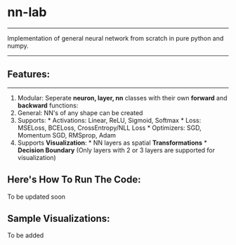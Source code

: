 # nn-lab
***
Implementation of general neural network from scratch in pure python and numpy. 

***
## Features:
***

1.  Modular: Seperate **neuron, layer, nn** classes with their own **forward** and **backward** functions:
2.  General: NN's of any shape can be created
3.  Supports:
        *  Activations: Linear, ReLU, Sigmoid, Softmax
        *  Loss: MSELoss, BCELoss, CrossEntropy/NLL Loss
        *  Optimizers: SGD, Momentum SGD, RMSprop, Adam
4.  Supports **Visualization**:
        *  NN layers as spatial **Transformations**
        *  **Decision Boundary**
    (Only layers with 2 or 3 layers are supported for visualization)
    
 
## Here's How To Run The Code:
To be updated soon

## Sample Visualizations:
To be added

